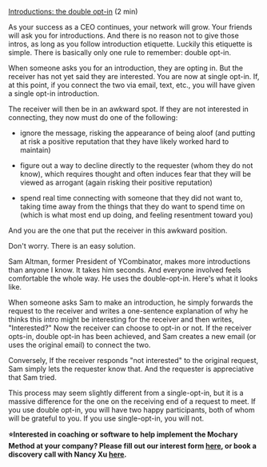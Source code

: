 [Introductions: the double opt-in](https://docs.google.com/document/d/19FWxzeYzjqW-6l-5GsTAB5QgD2ITuW0XWeQxh_7sptg/edit) (2 min)

As your success as a CEO continues, your network will grow. Your friends will ask you for introductions. And there is no reason not to give those intros, as long as you follow introduction etiquette. Luckily this etiquette is simple. There is basically only one rule to remember: double opt-in.

When someone asks you for an introduction, they are opting in. But the receiver has not yet said they are interested. You are now at single opt-in. If, at this point, if you connect the two via email, text, etc., you will have given a single opt-in introduction.

The receiver will then be in an awkward spot. If they are not interested in connecting, they now must do one of the following:

- ignore the message, risking the appearance of being aloof (and putting at risk a positive reputation that they have likely worked hard to maintain)

- figure out a way to decline directly to the requester (whom they do not know), which requires thought and often induces fear that they will be viewed as arrogant (again risking their positive reputation)

- spend real time connecting with someone that they did not want to, taking time away from the things that they do want to spend time on (which is what most end up doing, and feeling resentment toward you)

And you are the one that put the receiver in this awkward position.

Don't worry. There is an easy solution.

Sam Altman, former President of YCombinator, makes more introductions than anyone I know. It takes him seconds. And everyone involved feels comfortable the whole way. He uses the double-opt-in. Here's what it looks like.

When someone asks Sam to make an introduction, he simply forwards the request to the receiver and writes a one-sentence explanation of why he thinks this intro might be interesting for the receiver and then writes, "Interested?" Now the receiver can choose to opt-in or not. If the receiver opts-in, double opt-in has been achieved, and Sam creates a new email (or uses the original email) to connect the two.

Conversely, If the receiver responds "not interested" to the original request, Sam simply lets the requester know that. And the requester is appreciative that Sam tried.

This process may seem slightly different from a single-opt-in, but it is a massive difference for the one on the receiving end of a request to meet. If you use double opt-in, you will have two happy participants, both of whom will be grateful to you. If you use single-opt-in, you will not.

**⭐Interested in coaching or software to help implement the Mochary Method at your company? Please fill out our interest form [here](https://mocharymethod.typeform.com/interest), or book a discovery call with Nancy Xu [here](https://calendly.com/nancy-mm/30).**
